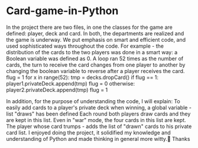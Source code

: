 # Card-game-in-Python

In the project there are two files, in one the classes for the game are defined: player, deck and card.
In both, the departments are realized and the game is underway.
We put emphasis on smart and efficient code, and used sophisticated ways throughout the code.
For example - the distribution of the cards to the two players was done in a smart way: a Boolean variable was defined as 0.
A loop ran 52 times as the number of cards,
the turn to receive the card changes from one player to another by changing the boolean variable to reverse after a player receives the card.
flug = 1
for x in range(52):
    tmp = decks.dropCard()
    if flug == 1:
        player1.privateDeck.append(tmp)
        flug = 0
    otherwise:
        player2.privateDeck.append(tmp)
        flug = 1
        
 In addition, for the purpose of understanding the code, I will explain:
To easily add cards to a player's private deck when winning, a global variable - list "draws" has been defined
Each round both players draw cards and they are kept in this list. Even in "war" mode, the four cards in this list are kept.
The player whose card trumps - adds the list of "drawn" cards to his private card list.
I enjoyed doing the project, it solidified my knowledge and understanding of Python and made thinking in general more witty.🎃
Thanks

